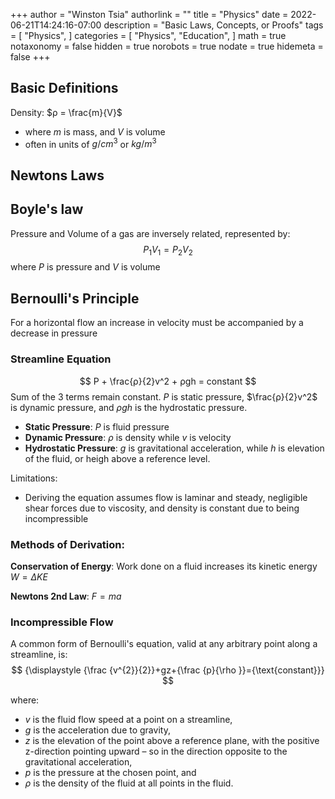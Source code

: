 +++
author = "Winston Tsia"
authorlink = ""
title = "Physics"
date = 2022-06-21T14:24:16-07:00
description = "Basic Laws, Concepts, or Proofs"
tags = [
    "Physics",
]
categories = [
    "Physics",
    "Education",
]
math = true
notaxonomy = false
hidden = true
norobots = true
nodate = true
hidemeta = false
+++

## Basic Definitions


Density: $ρ = \frac{m}{V}$
- where $m$ is mass, and $V$ is volume
- often in units of $g/cm^3$ or $kg/m^3$
## Newtons Laws


## Boyle's law
Pressure and Volume of a gas are inversely related, represented by:
$$
P_{1}V_{1} = P_{2}V_{2}
$$
where $P$ is pressure and $V$ is volume

## Bernoulli's Principle
For a horizontal flow an increase in velocity must be accompanied by a decrease in pressure

### Streamline Equation
$$
P + \frac{ρ}{2}v^2 + ρgh = constant
$$
Sum of the 3 terms remain constant. $P$ is static pressure, $\frac{ρ}{2}v^2$ is dynamic pressure, and $ρgh$ is the hydrostatic pressure.
- **Static Pressure**: $P$ is fluid pressure
- **Dynamic Pressure**: $ρ$ is density while $v$ is velocity
- **Hydrostatic Pressure**: $g$ is gravitational acceleration, while $h$ is elevation of the fluid, or heigh above a reference level.

Limitations:
- Deriving the equation assumes flow is laminar and steady, negligible shear forces due to viscosity, and density is constant due to being incompressible

### Methods of Derivation:
**Conservation of Energy**: Work done on a fluid increases its kinetic energy $W = \Delta KE$

**Newtons 2nd Law**: $F = ma$

### Incompressible Flow
A common form of Bernoulli's equation, valid at any arbitrary point along a streamline, is:
$$
{\displaystyle {\frac {v^{2}}{2}}+gz+{\frac {p}{\rho }}={\text{constant}}}	
$$

where:

- $v$ is the fluid flow speed at a point on a streamline,
- $g$ is the acceleration due to gravity,
- $z$ is the elevation of the point above a reference plane, with the positive z-direction pointing upward – so in the direction opposite to the gravitational acceleration,
- $p$ is the pressure at the chosen point, and
- $ρ$ is the density of the fluid at all points in the fluid.